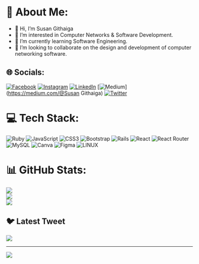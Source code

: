 # 💫 About Me:
- 👋 Hi, I’m Susan Githaiga
- 👀 I’m interested in Computer Networks & Software Development.
- 🌱 I’m currently learning Software Engineering.
- 💞️ I’m looking to collaborate on the design and development of computer networking software.


## 🌐 Socials:
[![Facebook](https://img.shields.io/badge/Facebook-%231877F2.svg?logo=Facebook&logoColor=white)](https://facebook.com/GithaigaSusan) [![Instagram](https://img.shields.io/badge/Instagram-%23E4405F.svg?logo=Instagram&logoColor=white)](https://instagram.com/githaiga_sn) [![LinkedIn](https://img.shields.io/badge/LinkedIn-%230077B5.svg?logo=linkedin&logoColor=white)](https://linkedin.com/in/nkedin.com/in/susan-githaiga-2832b11aa/) [![Medium](https://img.shields.io/badge/Medium-12100E?logo=medium&logoColor=white)](https://medium.com/@Susan Githaiga) [![Twitter](https://img.shields.io/badge/Twitter-%231DA1F2.svg?logo=Twitter&logoColor=white)](https://twitter.com/@Su_Githaiga) 

# 💻 Tech Stack:
![Ruby](https://img.shields.io/badge/ruby-%23CC342D.svg?style=for-the-badge&logo=ruby&logoColor=white) ![JavaScript](https://img.shields.io/badge/javascript-%23323330.svg?style=for-the-badge&logo=javascript&logoColor=%23F7DF1E) ![CSS3](https://img.shields.io/badge/css3-%231572B6.svg?style=for-the-badge&logo=css3&logoColor=white) ![Bootstrap](https://img.shields.io/badge/bootstrap-%23563D7C.svg?style=for-the-badge&logo=bootstrap&logoColor=white) ![Rails](https://img.shields.io/badge/rails-%23CC0000.svg?style=for-the-badge&logo=ruby-on-rails&logoColor=white) ![React](https://img.shields.io/badge/react-%2320232a.svg?style=for-the-badge&logo=react&logoColor=%2361DAFB) ![React Router](https://img.shields.io/badge/React_Router-CA4245?style=for-the-badge&logo=react-router&logoColor=white) ![MySQL](https://img.shields.io/badge/mysql-%2300f.svg?style=for-the-badge&logo=mysql&logoColor=white) ![Canva](https://img.shields.io/badge/Canva-%2300C4CC.svg?style=for-the-badge&logo=Canva&logoColor=white) 	![Figma](https://img.shields.io/badge/figma-%23F24E1E.svg?style=for-the-badge&logo=figma&logoColor=white) ![LINUX](https://img.shields.io/badge/Linux-FCC624?style=for-the-badge&logo=linux&logoColor=black)
# 📊 GitHub Stats:
![](https://github-readme-stats.vercel.app/api?username=SusanGithaigaN&theme=dark&hide_border=false&include_all_commits=true&count_private=false)<br/>
![](https://github-readme-streak-stats.herokuapp.com/?user=SusanGithaigaN&theme=dark&hide_border=false)<br/>
![](https://github-readme-stats.vercel.app/api/top-langs/?username=SusanGithaigaN&theme=dark&hide_border=false&include_all_commits=true&count_private=false&layout=compact)

## 🐦 Latest Tweet
[![](https://gtce.itsvg.in/api?username=@Su_Githaiga)](https://github.com/VishwaGauravIn/github-twitter-card-embed)

---
[![](https://visitcount.itsvg.in/api?id=SusanGithaigaN&icon=0&color=0)](https://visitcount.itsvg.in)

<!-- Proudly created with GPRM ( https://gprm.itsvg.in ) -->
